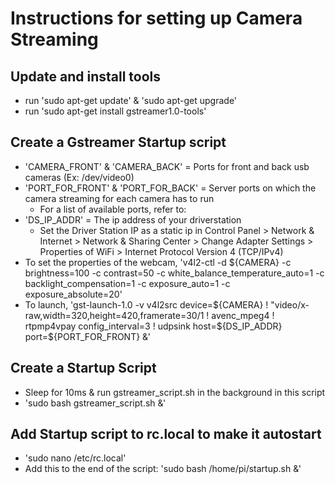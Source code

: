 # Instructions for setting up Camera Streaming

## Update and install tools
* run 'sudo apt-get update' & 'sudo apt-get upgrade'
* run 'sudo apt-get install gstreamer1.0-tools'

## Create a Gstreamer Startup script
* 'CAMERA_FRONT' & 'CAMERA_BACK' = Ports for front and back usb cameras (Ex: /dev/video0)
* 'PORT_FOR_FRONT' & 'PORT_FOR_BACK' = Server ports on which the camera streaming for each camera has to run
  * For a list of available ports, refer to: 
* 'DS_IP_ADDR' = The ip address of your driverstation
  * Set the Driver Station IP as a static ip in Control Panel > Network & Internet > Network & Sharing Center > Change Adapter Settings > Properties of WiFi > Internet Protocol Version 4 (TCP/IPv4)
* To set the properties of the webcam, 'v4l2-ctl -d ${CAMERA} -c brightness=100 -c contrast=50 -c white_balance_temperature_auto=1 -c backlight_compensation=1 -c exposure_auto=1 -c exposure_absolute=20'
* To launch, 'gst-launch-1.0 -v v4l2src device=${CAMERA} ! "video/x-raw,width=320,height=420,framerate=30/1 ! avenc_mpeg4 ! rtpmp4vpay  config_interval=3 ! udpsink host=${DS_IP_ADDR} port=${PORT_FOR_FRONT} &'

## Create a Startup Script
* Sleep for 10ms & run gstreamer_script.sh in the background in this script
* 'sudo bash gstreamer_script.sh &'

## Add Startup script to rc.local to make it autostart
* 'sudo nano /etc/rc.local'
* Add this to the end of the script: 'sudo bash /home/pi/startup.sh &'

